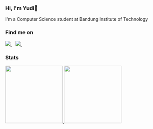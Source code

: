 ### Hi, I'm Yudi👋

I'm a Computer Science student at Bandung Institute of Technology

### Find me on
<a href="https://www.linkedin.com/in/yudi-alfayat-6371781b8/">
    <img src="https://img.shields.io/badge/linkedin-%230077B5.svg?&style=for-the-badge&logo=linkedin&logoColor=white" />
</a>&nbsp;&nbsp;
<a href="https://instagram.com/yudi.alfayat">
    <img src="https://img.shields.io/badge/instagram-%23E4405F.svg?&style=for-the-badge&logo=instagram&logoColor=white" />        
</a>&nbsp;&nbsp;

### Stats
<p align="left">
<a href="https://github.com/yudialfayat">
  <img height="180em" src="https://github-readme-stats.vercel.app/api?username=yudialfayat&show_icons=true&theme=radical&include_all_commits=true&count_private=true&custom_title=Yudi's GitHub Stats"/>
  <img height="180em" src="https://github-readme-stats.vercel.app/api/top-langs?username=yudialfayat&show_icons=true&locale=en&layout=compact&langs_count=8&theme=radical?exclude_repo=php-mvc-webstore"/>
</a>
</p>
